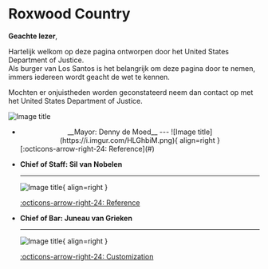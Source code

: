 # Roxwood Country 

**Geachte lezer**, 

Hartelijk welkom op deze pagina ontworpen door het United States Department of Justice. <br />
Als burger van Los Santos is het belangrijk om deze pagina door te nemen, immers iedereen wordt geacht de wet te kennen. 

Mochten er onjuistheden worden geconstateerd neem dan contact op met het United States Department of Justice.

![Image title](https://i.imgur.com/KXtU9CX.png) 





<div class="grid cards" markdown>

-   <div style="text-align: center;">
        __Mayor: Denny de Moed__
        ---
        ![Image title](https://i.imgur.com/HLGhbiM.png){ align=right }
    </div>

    <!-- Link niet gecentreerd -->
    <div style="text-align: left;">
        [:octicons-arrow-right-24: Reference](#)
    </div>

</div>




<div class="grid cards" markdown>

-   __Chief of Staff: Sil van Nobelen__

    ---

    ![Image title](https://i.imgur.com/HLGhbiM.png){ align=right }

    [:octicons-arrow-right-24: Reference](#)

-   __Chief of Bar: Juneau van Grieken__

    ---

    ![Image title](https://i.imgur.com/HLGhbiM.png){ align=right }

    [:octicons-arrow-right-24: Customization](#)

</div>
